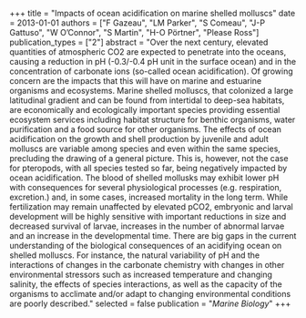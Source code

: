 +++
title = "Impacts of ocean acidification on marine shelled molluscs"
date = 2013-01-01
authors = ["F Gazeau", "LM Parker", "S Comeau", "J-P Gattuso", "W O’Connor", "S Martin", "H-O Pörtner", "Please Ross"]
publication_types = ["2"]
abstract = "Over the next century, elevated quantities of atmospheric CO2 are expected to penetrate into the oceans, causing a reduction in pH (-0.3/-0.4 pH unit in the surface ocean) and in the concentration of carbonate ions (so-called ocean acidification). Of growing concern are the impacts that this will have on marine and estuarine organisms and ecosystems. Marine shelled molluscs, that colonized a large latitudinal gradient and can be found from intertidal to deep-sea habitats, are economically and ecologically important species providing essential ecosystem services including habitat structure for benthic organisms, water purification and a food source for other organisms. The effects of ocean acidification on the growth and shell production by juvenile and adult molluscs are variable among species and even within the same species, precluding the drawing of a general picture. This is, however, not the case for pteropods, with all species tested so far, being negatively impacted by ocean acidification. The blood of shelled mollusks may exhibit lower pH with consequences for several physiological processes (e.g. respiration, excretion.) and, in some cases, increased mortality in the long term. While fertilization may remain unaffected by elevated pCO2, embryonic and larval development will be highly sensitive with important reductions in size and decreased survival of larvae, increases in the number of abnormal larvae and an increase in the developmental time. There are big gaps in the current understanding of the biological consequences of an acidifying ocean on shelled molluscs. For instance, the natural variability of pH and the interactions of changes in the carbonate chemistry with changes in other environmental stressors such as increased temperature and changing salinity, the effects of species interactions, as well as the capacity of the organisms to acclimate and/or adapt to changing environmental conditions are poorly described."
selected = false
publication = "*Marine Biology*"
+++

